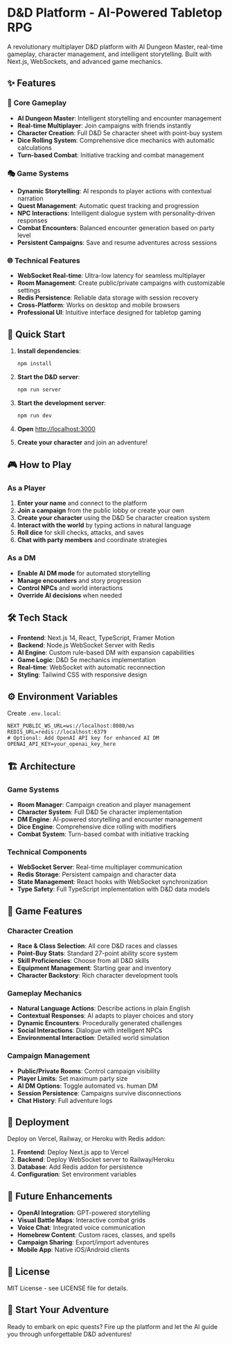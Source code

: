 # D&D Platform - AI-Powered Tabletop RPG

A revolutionary multiplayer D&D platform with AI Dungeon Master, real-time gameplay, character management, and intelligent storytelling. Built with Next.js, WebSockets, and advanced game mechanics.

## ✨ Features

### 🎲 **Core Gameplay**
- **AI Dungeon Master**: Intelligent storytelling and encounter management
- **Real-time Multiplayer**: Join campaigns with friends instantly
- **Character Creation**: Full D&D 5e character sheet with point-buy system
- **Dice Rolling System**: Comprehensive dice mechanics with automatic calculations
- **Turn-based Combat**: Initiative tracking and combat management

### 🎭 **Game Systems**
- **Dynamic Storytelling**: AI responds to player actions with contextual narration
- **Quest Management**: Automatic quest tracking and progression
- **NPC Interactions**: Intelligent dialogue system with personality-driven responses
- **Combat Encounters**: Balanced encounter generation based on party level
- **Persistent Campaigns**: Save and resume adventures across sessions

### 🌐 **Technical Features**
- **WebSocket Real-time**: Ultra-low latency for seamless multiplayer
- **Room Management**: Create public/private campaigns with customizable settings
- **Redis Persistence**: Reliable data storage with session recovery
- **Cross-Platform**: Works on desktop and mobile browsers
- **Professional UI**: Intuitive interface designed for tabletop gaming

## 🚀 Quick Start

1. **Install dependencies**:
   ```bash
   npm install
   ```

2. **Start the D&D server**:
   ```bash
   npm run server
   ```

3. **Start the development server**:
   ```bash
   npm run dev
   ```

4. **Open** [http://localhost:3000](http://localhost:3000)

5. **Create your character** and join an adventure!

## 🎮 How to Play

### As a Player
1. **Enter your name** and connect to the platform
2. **Join a campaign** from the public lobby or create your own
3. **Create your character** using the D&D 5e character creation system
4. **Interact with the world** by typing actions in natural language
5. **Roll dice** for skill checks, attacks, and saves
6. **Chat with party members** and coordinate strategies

### As a DM
- **Enable AI DM mode** for automated storytelling
- **Manage encounters** and story progression
- **Control NPCs** and world interactions
- **Override AI decisions** when needed

## 🛠️ Tech Stack

- **Frontend**: Next.js 14, React, TypeScript, Framer Motion
- **Backend**: Node.js WebSocket Server with Redis
- **AI Engine**: Custom rule-based DM with expansion capabilities
- **Game Logic**: D&D 5e mechanics implementation
- **Real-time**: WebSocket with automatic reconnection
- **Styling**: Tailwind CSS with responsive design

## ⚙️ Environment Variables

Create `.env.local`:

```env
NEXT_PUBLIC_WS_URL=ws://localhost:8080/ws
REDIS_URL=redis://localhost:6379
# Optional: Add OpenAI API key for enhanced AI DM
OPENAI_API_KEY=your_openai_key_here
```

## 🏗️ Architecture

### Game Systems
- **Room Manager**: Campaign creation and player management
- **Character System**: Full D&D 5e character implementation
- **DM Engine**: AI-powered storytelling and encounter management
- **Dice Engine**: Comprehensive dice rolling with modifiers
- **Combat System**: Turn-based combat with initiative tracking

### Technical Components
- **WebSocket Server**: Real-time multiplayer communication
- **Redis Storage**: Persistent campaign and character data
- **State Management**: React hooks with WebSocket synchronization
- **Type Safety**: Full TypeScript implementation with D&D data models

## 🎯 Game Features

### Character Creation
- **Race & Class Selection**: All core D&D races and classes
- **Point-Buy Stats**: Standard 27-point ability score system  
- **Skill Proficiencies**: Choose from all D&D skills
- **Equipment Management**: Starting gear and inventory
- **Character Backstory**: Rich character development tools

### Gameplay Mechanics
- **Natural Language Actions**: Describe actions in plain English
- **Contextual Responses**: AI adapts to player choices and story
- **Dynamic Encounters**: Procedurally generated challenges
- **Social Interactions**: Dialogue with intelligent NPCs
- **Environmental Interaction**: Detailed world simulation

### Campaign Management
- **Public/Private Rooms**: Control campaign visibility
- **Player Limits**: Set maximum party size
- **AI DM Options**: Toggle automated vs. human DM
- **Session Persistence**: Campaigns survive disconnections
- **Chat History**: Full adventure logs

## 🚀 Deployment

Deploy on Vercel, Railway, or Heroku with Redis addon:

1. **Frontend**: Deploy Next.js app to Vercel
2. **Backend**: Deploy WebSocket server to Railway/Heroku
3. **Database**: Add Redis addon for persistence
4. **Configuration**: Set environment variables

## 🔮 Future Enhancements

- **OpenAI Integration**: GPT-powered storytelling
- **Visual Battle Maps**: Interactive combat grids
- **Voice Chat**: Integrated voice communication
- **Homebrew Content**: Custom races, classes, and spells
- **Campaign Sharing**: Export/import adventures
- **Mobile App**: Native iOS/Android clients

## 📜 License

MIT License - see LICENSE file for details.

## 🎲 Start Your Adventure

Ready to embark on epic quests? Fire up the platform and let the AI guide you through unforgettable D&D adventures!